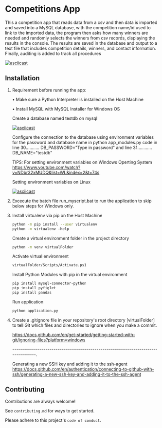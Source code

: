 # Competitions App

This a competition app that reads data from a csv and then data is imported and saved into a MySQL database, with the competition name/id used to link to the imported data, the program then asks how many winners are needed and randomly selects the winners from csv records, displaying the results in the console. The results are saved in the database and output to a text file that includes competition details, winners, and contact information. Finally, auditing is added to track all procedures

[![asciicast](https://asciinema.org/a/SWBUANDZUm2RqX4BQgZiXceuY.svg)](https://asciinema.org/a/SWBUANDZUm2RqX4BQgZiXceuY)

## Installation

1. Requirement before running the app:

    • Make sure a Python Interpreter is installed on the    Host Machine

    • Install MySQL with MySQL Installer for Windows OS

    Create a database named testdb on mysql

    [![asciicast](https://asciinema.org/a/4uLsIrbIwSVi9wJ6tp9Zpox7k.svg)](https://asciinema.org/a/4uLsIrbIwSVi9wJ6tp9Zpox7k)

    Configure the connection to the database using environment variables for the password and database name in python app_modules.py code in line 30........... DB_PASSWORD="Type in password"   and     line 31............ DB_NAME="testdb"

    TIPS: For setting environment variables on Windows Operting System
    https://www.youtube.com/watch?v=NDbr32xMUDQ&list=WL&index=2&t=74s

    Setting environment variables on Linux 

    [![asciicast](https://asciinema.org/a/vd1g5rEp2b8HZydgcUNPrmE6P.svg)](https://asciinema.org/a/vd1g5rEp2b8HZydgcUNPrmE6P)

2. Excecute the batch file run_myscript.bat to run the application to skip below steps for Windows only.

2. Install virtualenv via pip on the Host Machine

    ```bash
    python -m pip install --user virtualenv
    python -m virtualenv –help
    ```

    Create a virtual environment folder in the project directory
    ```bash
    python -m venv virtualFolder
    ```
    Activate virtual environment
    ```bash
    virtualFolder/Scripts/Activate.ps1
    ```
    Install Python Modules with pip in the virtual environment

    ```bash
    pip install mysql-connector-python
    pip install pyfiglet
    pip install pandas
    ```

    Run application

    ```bash
    python application.py
    ```
3. Create a .gitignore file in your repository's root directory [virtualFolder] to tell Git which files and directories to ignore when you make a commit.

    https://docs.github.com/en/get-started/getting-started-with-git/ignoring-files?platform=windows

    --------------------------------------------------------------------------------------.





    Generating a new SSH key and adding it to the ssh-agent 
    https://docs.github.com/en/authentication/connecting-to-github-with-ssh/generating-a-new-ssh-key-and-adding-it-to-the-ssh-agent







## Contributing

Contributions are always welcome!

See `contributing.md` for ways to get started.

Please adhere to this project's `code of conduct`.

